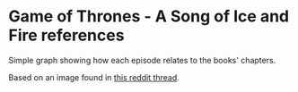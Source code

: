 # Game of Thrones - A Song of Ice and Fire references

Simple graph showing how each episode relates to the books' chapters.

Based on an image found in [this reddit thread](http://www.reddit.com/r/gameofthrones/comments/39vpvt/s5e10_books_vs_show_which_chapters_were_in_which/).